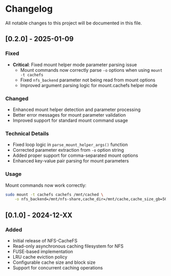 # Changelog

All notable changes to this project will be documented in this file.

## [0.2.0] - 2025-01-09

### Fixed
- **Critical**: Fixed mount helper mode parameter parsing issue
  - Mount commands now correctly parse `-o` options when using `mount -t cachefs`
  - Fixed `nfs_backend` parameter not being read from mount options
  - Improved argument parsing logic for mount.cachefs helper mode

### Changed
- Enhanced mount helper detection and parameter processing
- Better error messages for mount parameter validation
- Improved support for standard mount command usage

### Technical Details
- Fixed loop logic in `parse_mount_helper_args()` function
- Corrected parameter extraction from `-o` option string
- Added proper support for comma-separated mount options
- Enhanced key-value pair parsing for mount parameters

### Usage
Mount commands now work correctly:
```bash
sudo mount -t cachefs cachefs /mnt/cached \
    -o nfs_backend=/mnt/nfs-share,cache_dir=/mnt/cache,cache_size_gb=50,allow_other
```

## [0.1.0] - 2024-12-XX

### Added
- Initial release of NFS-CacheFS
- Read-only asynchronous caching filesystem for NFS
- FUSE-based implementation
- LRU cache eviction policy
- Configurable cache size and block size
- Support for concurrent caching operations